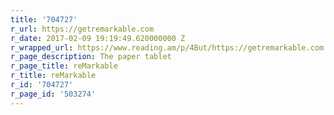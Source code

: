 ```yaml
---
title: '704727'
r_url: https://getremarkable.com
r_date: 2017-02-09 19:19:49.620000000 Z
r_wrapped_url: https://www.reading.am/p/4But/https://getremarkable.com
r_page_description: The paper tablet
r_page_title: reMarkable
r_title: reMarkable
r_id: '704727'
r_page_id: '503274'
---
```


